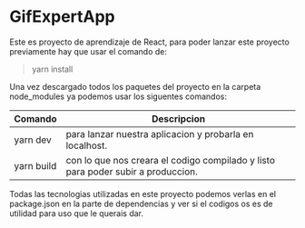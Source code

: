 # GifExpertApp

Este es proyecto de aprendizaje de React, para poder lanzar este proyecto previamente hay que
usar el comando de:

> yarn install

Una vez descargado todos los paquetes del proyecto en la carpeta node_modules ya podemos usar los
siguentes comandos:

| Comando    | Descripcion                                                                      |
| ---------- | -------------------------------------------------------------------------------- |
| yarn dev   | para lanzar nuestra aplicacion y probarla en localhost.                          |
| yarn build | con lo que nos creara el codigo compilado y listo para poder subir a produccion. |

Todas las tecnologias utilizadas en este proyecto podemos verlas en el package.json en la parte
de dependencias y ver si el codigos os es de utilidad para uso que le querais dar.
